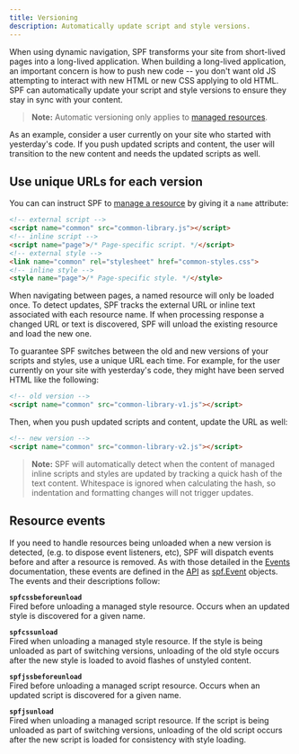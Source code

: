 ```yaml
---
title: Versioning
description: Automatically update script and style versions.
---
```



When using dynamic navigation, SPF transforms your site from
short-lived pages into a long-lived application.  When building
a long-lived application, an important concern is how to push
new code -- you don't want old JS attempting to interact with new
HTML or new CSS applying to old HTML.  SPF can automatically
update your script and style versions to ensure they stay in
sync with your content.

> **Note:** Automatic versioning only applies to
> [managed resources][].

As an example, consider a user currently on your site who
started with yesterday's code.  If you push updated scripts and
content, the user will transition to the new content and needs
the updated scripts as well.


## Use unique URLs for each version

You can can instruct SPF to
[manage a resource][managed resources] by giving it a `name`
attribute:

```html
<!-- external script -->
<script name="common" src="common-library.js"></script>
<!-- inline script -->
<script name="page">/* Page-specific script. */</script>
<!-- external style -->
<link name="common" rel="stylesheet" href="common-styles.css">
<!-- inline style -->
<style name="page">/* Page-specific style. */</style>
```

When navigating between pages, a named resource will only be
loaded once.  To detect updates, SPF tracks the external URL or
inline text associated with each resource name.  If when
processing response a changed URL or text is discovered, SPF
will unload the existing resource and load the new one.

To guarantee SPF switches between the old and new versions of
your scripts and styles, use a unique URL each time.  For
example, for the user currently on your site with yesterday's
code, they might have been served HTML like the following:

```html
<!-- old version -->
<script name="common" src="common-library-v1.js"></script>
```

Then, when you push updated scripts and content, update the URL
as well:

```html
<!-- new version -->
<script name="common" src="common-library-v2.js"></script>
```

> **Note:** SPF will automatically detect when the content of
> managed inline scripts and styles are updated by tracking a
> quick hash of the text content.  Whitespace is ignored when
> calculating the hash, so indentation and formatting changes
> will not trigger updates.


## Resource events

If you need to handle resources being unloaded when a new
version is detected, (e.g. to dispose event listeners, etc), SPF
will dispatch events before and after a resource is removed.
As with those detailed in the [Events][] documentation,
these events are defined in the [API][] as [spf.Event][]
objects.  The events and their descriptions follow:

**`spfcssbeforeunload`**  
Fired before unloading a managed style resource.  Occurs when
an updated style is discovered for a given name.

**`spfcssunload`**  
Fired when unloading a managed style resource.  If the style
is being unloaded as part of switching versions, unloading of
the old style occurs after the new style is loaded to avoid
flashes of unstyled content.

**`spfjssbeforeunload`**  
Fired before unloading a managed script resource.  Occurs when
an updated script is discovered for a given name.

**`spfjsunload`**  
Fired when unloading a managed script resource.  If the script
is being unloaded as part of switching versions, unloading of
the old script occurs after the new script is loaded for
consistency with style loading.



[managed resources]:  ./resources.md#managed-resources
[Events]: ./events.md
[API]: ../api.md
[spf.Event]: ../api.md#spf.event
